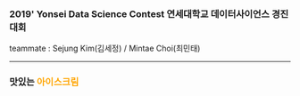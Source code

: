 ### 2019' Yonsei Data Science Contest 연세대학교 데이터사이언스 경진대회
teammate : Sejung Kim(김세정) / Mintae Choi(최민태)
* * *
### 맛있는 <font color='orange'>아이스크림</font>
